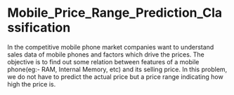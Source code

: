 # Mobile_Price_Range_Prediction_Classification

In the competitive mobile phone market companies want
to understand sales data of mobile phones and factors which drive the prices.
The objective is to find out some relation between features of a mobile phone(eg:- RAM,
Internal Memory, etc) and its selling price. In this problem, we do not have to predict the
actual price but a price range indicating how high the price is.
